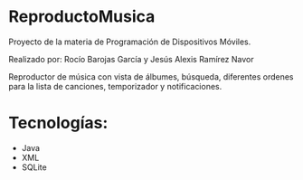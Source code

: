 # ReproductoMusica

Proyecto de la materia de Programación de Dispositivos Móviles.

Realizado por: Rocío Barojas García y Jesús Alexis Ramírez Navor

Reproductor de música con vista de álbumes, búsqueda, diferentes ordenes para la lista de canciones, temporizador y notificaciones.

# Tecnologías:
- Java
- XML
- SQLite
